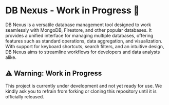 # DB Nexus - Work in Progress 🚧

DB Nexus is a versatile database management tool designed to work seamlessly with MongoDB, Firestore, and other popular databases. It provides a unified interface for managing multiple databases, offering features such as standard operations, data aggregation, and visualization. With support for keyboard shortcuts, search filters, and an intuitive design, DB Nexus aims to streamline workflows for developers and data analysts alike.

## ⚠️ Warning: Work in Progress

This project is currently under development and not yet ready for use. We kindly ask you to refrain from forking or cloning this repository until it is officially released.
